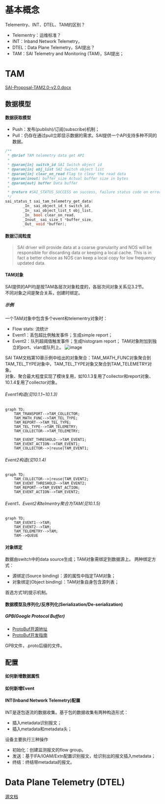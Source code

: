 # 基本概念

Telementry、INT、DTEL、TAM的区别？
- Telementry：运维标准？
- INT：Inband Network Telemetry，
- DTEL：Data Plane Telemetry，SAI提出？
- TAM：SAI Telemetry and Monitoring (TAM)，SAI提出；

# TAM
[SAI-Proposal-TAM2.0-v2.0.docx](https://github.com/opencomputeproject/SAI/tree/master/doc/TAM)

## 数据模型
#### 数据获取模型
- Push：发布(publish)/订阅(subscribe)机制；
- Pull：仍存在通过pull立即显示数据的需求。SAI提供一个API支持多种不同的数据。

```c
/**
 * @brief TAM telemetry data get API
 *
 * @param[in] switch_id SAI Switch object id
 * @param[in] obj_list SAI Switch object list
 * @param[in] clear_on_read Flag to clear the read data
 * @param[inout] buffer_size Actual buffer size in bytes
 * @param[out] buffer Data buffer
 *
 * @return #SAI_STATUS_SUCCESS on success, failure status code on error
 */
sai_status_t sai_tam_telemetry_get_data(
        _In_ sai_object_id_t switch_id,
        _In_ sai_object_list_t obj_list,
        _In_ bool clear_on_read,
        _Inout_ sai_size_t *buffer_size,
        _Out_ void *buffer);
```

#### 数据订阅粒度
> SAI driver will provide data at a coarse granularity and NOS will be responsible for discarding data or keeping a local cache. 
> This is in fact a better choice as NOS can keep a local copy for low frequency updated data.

#### TAM对象
SAI提供的API均是按TAM各层次对象粒度的，各层次间对象关系见3.2节。   
不同对象之间是聚合关系，创建时绑定。 

##### 示例  
一个TAM对象中包含多个event和telementry对象时：
- Flow stats: 流统计
- Event1：丢包超比例触发事件；生成simple report；
- Event2：队列超阈值触发事件；生成histogram report；
TAM对象附加到独立的port、vlan或队列上。
![image](https://user-images.githubusercontent.com/61963619/159002308-db0cb390-8ebf-4cc6-9495-e1c289aeb66a.png)

SAI TAM文档第10章示例中给出的对象聚合：TAM_MATH_FUNC对象聚合到TAM_TEL_TYPE对象中，TAM_TEL_TYPE对象又聚合到TAM_TELEMETRY对象。  
对象、聚合最大程度实现了模块复用，如10.1.3复用了collector和report对象、10.1.4复用了collector对象。  

###### Event1构造(见10.1.1~10.1.3)
```mermaid
graph TD;
    TAM_TRANSPORT-->TAM_COLLECTOR;
    TAM_MATH_FUNC-->TAM_TEL_TYPE;
    TAM_REPORT-->TAM_TEL_TYPE;
    TAM_TEL_TYPE-->TAM_TELEMETRY;
    TAM_COLLECTOR-->TAM_TELEMETRY;
 
    TAM_EVENT_THRESHOLD-->TAM_EVENT1;
    TAM_EVENT_ACTION-->TAM_EVENT1;
    TAM_COLLECTOR-->|reuse|TAM_EVENT1;
```

###### Event2构造(见10.1.4)
```mermaid
graph TD;
    TAM_COLLECTOR-->|reuse|TAM_EVENT2;
    TAM_EVENT_THRESHOLD-->TAM_EVENT2;
    TAM_REPORT-->TAM_EVENT_ACTION;
    TAM_EVENT_ACTION-->TAM_EVENT2;
```

###### Event1、Event2和telmentry聚合为TAM(见10.1.5)
```mermaid
graph TD;
    TAM_EVENT1-->TAM;
    TAM_EVENT2-->TAM;
    TAM_TELEMETRY-->TAM;
    TAM-->QUEUE
```

#### 对象绑定
数据由switch中的data source生成；TAM对象需绑定到数据源上。
两种绑定方式：
- 源绑定(Source binding)：源的属性中指定TAM对象；
- 对象绑定(Object binding)：TAM对象自身包含源列表；  

首选方式1的提示机制。

#### 数据模型及序列化/反序列化(Serialization/De-serialization)
##### GPB(Google Protocol Buffer)
- [ProtoBuf开源地址](https://github.com/protocolbuffers/protobuf/releases)
- [ProtoBuf开发指南](https://developers.google.com/protocol-buffers/docs/proto)

GPB文件，.proto后缀的文件。  

## 配置
#### 如何新增数据属性

#### 如何新增Event

#### INT(Inband Network Telemetry)配置
INT是逐包逐流的数据收集。基于包的数据收集有两种构造形式：
- 插入metadata识别报文；
- 插入metadata和metadata头；

设备主要执行三种操作
- 初始化：创建监测报文的flow group。
- 发送：基于IFA/IOAM/Extn配置识别报文，给识别出的报文插入metadata；
- 终结：终结带metadata的报文。


# Data Plane Telemetry (DTEL)
[源文档](https://github.com/opencomputeproject/SAI/blob/master/doc/DTEL/SAI-Proposal-Data-Plane-Telemetry.md)


